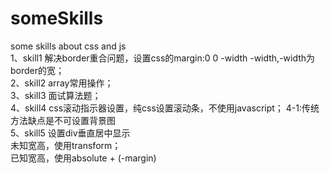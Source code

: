 # someSkills
some skills about css and js<br/>
1、skill1
解决border重合问题，设置css的margin:0 0 -width -width,-width为border的宽；<br/>
2、skill2
array常用操作；<br/>
3、skill3
面试算法题；<br/>
4、skill4
css滚动指示器设置，纯css设置滚动条，不使用javascript；
4-1:传统方法缺点是不可设置背景图
<br/>
5、skill5  设置div垂直居中显示<br>
未知宽高，使用transform；<br>
已知宽高，使用absolute + (-margin)<br>
